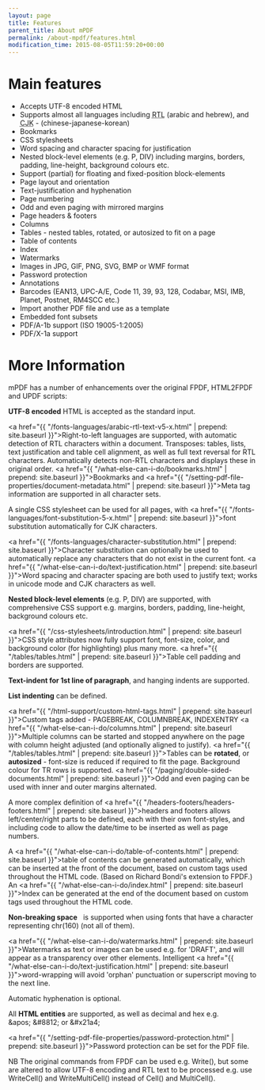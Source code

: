 ```yaml
---
layout: page
title: Features
parent_title: About mPDF
permalink: /about-mpdf/features.html
modification_time: 2015-08-05T11:59:20+00:00
---
```


# Main features

- Accepts UTF-8 encoded HTML
- Supports almost all languages including <acronym title="Right-to-Left document, used for Hebrew and Arabic languages">RTL</acronym> (arabic and hebrew), and <acronym title="Chinese-Japanese-Korean languages">CJK</acronym> - (chinese-japanese-korean)
- Bookmarks
- CSS stylesheets
- Word spacing and character spacing for justification
- Nested block-level elements (e.g. P, DIV) including margins, borders, padding, line-height, background colours etc.
- Support (partial) for floating and fixed-position block-elements
- Page layout and orientation
- Text-justification and hyphenation
- Page numbering
- Odd and even paging with mirrored margins
- Page headers &amp; footers
- Columns
- Tables - nested tables, rotated, or autosized to fit on a page
- Table of contents
- Index
- Watermarks
- Images in JPG, GIF, PNG, SVG, BMP or WMF format
- Password protection
- Annotations
- Barcodes (EAN13, UPC-A/E, Code 11, 39, 93, 128, Codabar, MSI, IMB, Planet, Postnet, RM4SCC etc.)
- Import another PDF file and use as a template
- Embedded font subsets
- PDF/A-1b support (ISO 19005-1:2005)
- PDF/X-1a support

# More Information

mPDF has a number of enhancements over the original FPDF, HTML2FPDF and UPDF scripts:

**UTF-8 encoded** HTML is accepted as the standard input.

<a href="{{ "/fonts-languages/arabic-rtl-text-v5-x.html" | prepend: site.baseurl }}">Right-to-left languages</a> are supported, with automatic detection of RTL characters within a document. Transposes: tables, lists, text justification and table cell alignment, as well as full text reversal for RTL characters. Automatically detects non-RTL characters and displays these in original order.
<a href="{{ "/what-else-can-i-do/bookmarks.html" | prepend: site.baseurl }}">Bookmarks</a> and <a href="{{ "/setting-pdf-file-properties/document-metadata.html" | prepend: site.baseurl }}">Meta tag information</a> are supported in all character sets.

A single CSS stylesheet can be used for all pages, with <a href="{{ "/fonts-languages/font-substitution-5-x.html" | prepend: site.baseurl }}">font substitution</a> automatically for CJK characters.

<a href="{{ "/fonts-languages/character-substitution.html" | prepend: site.baseurl }}">Character substitution</a> can optionally be used to automatically replace any characters that do not exist in the current font.
<a href="{{ "/what-else-can-i-do/text-justification.html" | prepend: site.baseurl }}">Word spacing and character spacing</a> are both used to justify text; works in unicode mode and CJK characters as well.

**Nested block-level elements** (e.g. P, DIV) are supported, with comprehensive CSS support e.g. margins, borders, padding, line-height, background colours etc.

<a href="{{ "/css-stylesheets/introduction.html" | prepend: site.baseurl }}">CSS style attributes</a> now fully support font, font-size, color, and background color (for highlighting) plus many more.
<a href="{{ "/tables/tables.html" | prepend: site.baseurl }}">Table</a> cell padding and borders are supported.

**Text-indent for 1st line of paragraph**, and hanging indents are supported.

**List indenting** can be defined.

<a href="{{ "/html-support/custom-html-tags.html" | prepend: site.baseurl }}">Custom tags</a> added - PAGEBREAK, COLUMNBREAK, INDEXENTRY
<a href="{{ "/what-else-can-i-do/columns.html" | prepend: site.baseurl }}">Multiple columns</a> can be started and stopped anywhere on the page with column height adjusted (and optionally aligned to justify).
<a href="{{ "/tables/tables.html" | prepend: site.baseurl }}">Tables</a> can be **rotated**, or **autosized** - font-size is reduced if required to fit the page. Background colour for TR rows is supported.
<a href="{{ "/paging/double-sided-documents.html" | prepend: site.baseurl }}">Odd and even paging</a> can be used with inner and outer margins alternated.

A more complex definition of <a href="{{ "/headers-footers/headers-footers.html" | prepend: site.baseurl }}">headers and footers</a> allows left/center/right parts to be defined, each with their own font-styles, and including code to allow the date/time to be inserted as well as page numbers.

A <a href="{{ "/what-else-can-i-do/table-of-contents.html" | prepend: site.baseurl }}">table of contents</a> can be generated automatically, which can be inserted at the front of the document, based on custom tags used throughout the HTML code. (Based on Richard Bondi's extension to FPDF.)
An <a href="{{ "/what-else-can-i-do/index.html" | prepend: site.baseurl }}">Index</a> can be generated at the end of the document based on custom tags used throughout the HTML code.

**Non-breaking space**   is supported when using fonts that have a character representing chr(160) (not all of them). 

<a href="{{ "/what-else-can-i-do/watermarks.html" | prepend: site.baseurl }}">Watermarks</a> as text or images can be used e.g. for 'DRAFT', and will appear as a transparency over other elements.
Intelligent <a href="{{ "/what-else-can-i-do/text-justification.html" | prepend: site.baseurl }}">word-wrapping</a> will avoid 'orphan' punctuation or superscript moving to the next line.

Automatic hyphenation is optional.

All **HTML entities** are supported, as well as decimal and hex e.g. &amp;apos; &amp;#8812; or &amp;#x21a4;

<a href="{{ "/setting-pdf-file-properties/password-protection.html" | prepend: site.baseurl }}">Password protection</a> can be set for the PDF file.

NB The original commands from FPDF can be used e.g. Write(), but some are altered to allow UTF-8 encoding and RTL text to be processed e.g. use WriteCell() and WriteMultiCell() instead of Cell() and MultiCell().

